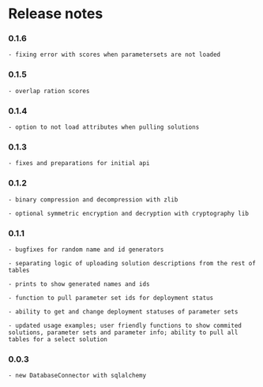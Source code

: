 # Release notes

### 0.1.6

    - fixing error with scores when parametersets are not loaded

### 0.1.5

    - overlap ration scores

### 0.1.4

    - option to not load attributes when pulling solutions

### 0.1.3

    - fixes and preparations for initial api

### 0.1.2

    - binary compression and decompression with zlib

    - optional symmetric encryption and decryption with cryptography lib

### 0.1.1

    - bugfixes for random name and id generators

    - separating logic of uploading solution descriptions from the rest of tables

    - prints to show generated names and ids

    - function to pull parameter set ids for deployment status

    - ability to get and change deployment statuses of parameter sets

    - updated usage examples; user friendly functions to show commited solutions, parameter sets and parameter info; ability to pull all tables for a select solution

### 0.0.3

    - new DatabaseConnector with sqlalchemy
